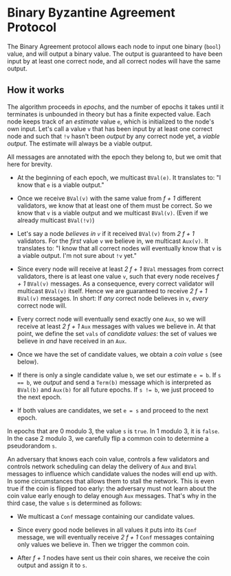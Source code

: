  # Binary Byzantine Agreement Protocol

 The Binary Agreement protocol allows each node to input one binary (`bool`) value, and will
 output a binary value. The output is guaranteed to have been input by at least one correct
 node, and all correct nodes will have the same output.

 ## How it works

 The algorithm proceeds in _epochs_, and the number of epochs it takes until it terminates is
 unbounded in theory but has a finite expected value. Each node keeps track of an _estimate_
 value `e`, which is initialized to the node's own input. Let's call a value `v`
 that has been input by at least one correct node and such that `!v` hasn't been _output_ by any
 correct node yet, a _viable output_. The estimate will always be a viable output.

 All messages are annotated with the epoch they belong to, but we omit that here for brevity.

 * At the beginning of each epoch, we multicast `BVal(e)`. It translates to: "I know that `e` is
 a viable output."

 * Once we receive `BVal(v)` with the same value from _f + 1_ different validators, we know that
   at least one of them must be correct. So we know that `v` is a viable output and we multicast `BVal(v)`.
 (Even if we already multicast `BVal(!v)`)

 * Let's say a node _believes in `v`_ if it received `BVal(v)` from _2 f + 1_ validators.
 For the _first_ value `v` we believe in, we multicast `Aux(v)`. It translates to:
 "I know that all correct nodes will eventually know that `v` is a viable output.
 I'm not sure about `!v` yet."

 * Since every node will receive at least _2 f + 1_ `BVal` messages from correct validators,
 there is at least one value `v`, such that every node receives _f + 1_ `BVal(v)` messages.
 As a consequence, every correct validator will multicast `BVal(v)` itself. Hence we are
 guaranteed to receive _2 f + 1_ `BVal(v)` messages.
 In short: If _any_ correct node believes in `v`, _every_ correct node will.

 * Every correct node will eventually send exactly one `Aux`, so we will receive at least
 _2 f + 1_ `Aux` messages with values we believe in. At that point, we define the set `vals`
 of _candidate values_: the set of values we believe in _and_ have received in an `Aux`.

 * Once we have the set of candidate values, we obtain a _coin value_ `s` (see below).

 * If there is only a single candidate value `b`, we set our estimate `e = b`. If `s == b`,
 we _output_ and send a `Term(b)` message which is interpreted as `BVal(b)` and `Aux(b)` for
 all future epochs. If `s != b`, we just proceed to the next epoch.

 * If both values are candidates, we set `e = s` and proceed to the next epoch.

 In epochs that are 0 modulo 3, the value `s` is `true`. In 1 modulo 3, it is `false`. In the
 case 2 modulo 3, we carefully flip a common coin to determine a pseudorandom `s`.

 An adversary that knows each coin value, controls a few validators and controls network
 scheduling can delay the delivery of `Aux` and `BVal` messages to influence which candidate
 values the nodes will end up with. In some circumstances that allows them to stall the network.
 This is even true if the coin is flipped too early: the adversary must not learn about the coin
 value early enough to delay enough `Aux` messages. That's why in the third case, the value `s`
 is determined as follows:

 * We multicast a `Conf` message containing our candidate values.

 * Since every good node believes in all values it puts into its `Conf` message, we will
 eventually receive _2 f + 1_ `Conf` messages containing only values we believe in. Then we
 trigger the common coin.

 * After _f + 1_ nodes have sent us their coin shares, we receive the coin output and assign it
 to `s`.
